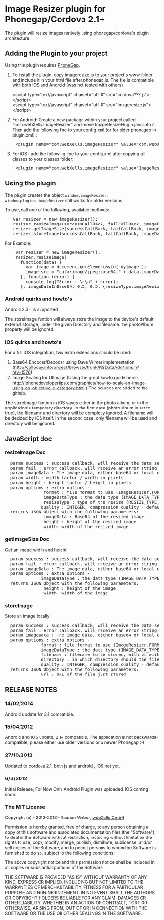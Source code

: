 # Image Resizer plugin for Phonegap/Cordova 2.1+ #

The plugin will resize images natively using phonegap/cordova's plugin architecture

## Adding the Plugin to your project ##

Using this plugin requires [PhoneGap](http://github.com/phonegap).

1. To install the plugin, copy imageresize.js to your project's www folder and include it in your html file after phonegap.js. The file is compatible with both iOS and Android (was not tested with others).

    &lt;script type="text/javascript" charset="utf-8" src="cordova???.js"&gt;&lt;/script&gt;<br/>
    &lt;script type="text/javascript" charset="utf-8" src="imageresize.js"&gt;&lt;/script&gt;

2. For Android: Create a new package within your project called "com.webXells.ImageResizer" and move ImageResizePlugin.java into it. Then add the following line to your config.xml (or for older phonegap in plugin.xml) : 
<pre>
    &lt;plugin name="com.webXells.imageResizer" value="com.webXells.ImageResizer.ImageResizePlugin" /&gt;
</pre>
3. For iOS : add the following line to your config.xml after copying all classes to your classes folder:

<pre>
    &lt;plugin name="com.webXells.imageResizer" value="ImageResize" /&gt;
</pre>

## Using the plugin ##

The plugin creates the object `window.imageResizer`. `window.plugins.imageResizer` still works for older versions.

To use, call one of the following, available methods:

<pre>
   var resizer = new imageResizer(); 
   resizer.resizeImage(successCallBack, failCallBack, imageData, width, height, options);
   resizer.getImageSize(successCallBack, failCallBack, imageData, options);
   resizer.storeImage(successCallBack, failCallBack, imageData, options);
</pre>

For Example:
<pre>
    var resizer = new imageResizer();
    resizer.resizeImage(
      function(data) { 
        var image = document.getElementById('myImage');
        image.src = "data:image/jpeg;base64," + data.imageData; 
      }, function (error) {
        console.log("Error : \r\n" + error);
      }, imageDataInBase64, 0.5, 0.5, {resizeType:imageResizer.RESIZE_TYPE_FACTOR ,format:'jpg'});
</pre>

### Android quirks and howto's ###

Android 2.3+ is supported

The storeImage funtion will always store the image to the device's default external storage, under the given Directory and filename. the photoAlbum property will be ignored.

### iOS quirks and howto's ###

For a full iOS integration, two extra extensions should be used:
1. Base64 Encoder/Decoder using Dave Wimer implementation (http://colloquy.info/project/browser/trunk/NSDataAdditions.h?rev=1576)
2. Image Scaling for UIImage (Using the great howto guide here : http://iphonedevelopertips.com/graphics/how-to-scale-an-image-using-an-objective-c-category.html )
The sources are added to the github.

The storeImage funtion in iOS saves either in the photo album, or in the application's temporary directory. 
In the first case (photo album is set to true), the filename and directory will be completly ignored. A filename will be decided by iOS itself.
In the second case, only filename will be used and directory will be ignored.
	
## JavaScript doc ##
	
### resizeImage Doc ###
<pre>
  param success : success callback, will receive the data sent from the native plugin
  param fail : error callback, will receive an error string describing what went wrong
  param imageData : The image data, either base64 or local url
  param width : width factor / width in pixels
  param height : height factor / height in pixels
  param options : extra options -  
               format : file format to use (ImageResizer.FORMAT_JPG/ImageResizer.FORMAT_PNG) - defaults to JPG
               imageDataType : the data type (IMAGE_DATA_TYPE_BASE64/IMAGE_DATA_TYPE_URL) - defaults to Base64
               resizeType : type of the resize (RESIZE_TYPE_FACTOR/RESIZE_TYPE_PIXEL) - must be given
              quality : INTEGER, compression quality - defaults to 70
  returns JSON Object with the following parameters:
               imageData : Base64 of the resized image
               height : height of the resized image
               width: width of the resized image
</pre> 

### getImageSize Doc ###
Get an image width and height
<pre>
  param success : success callback, will receive the data sent from the native plugin
  param fail : error callback, will receive an error string describing what went wrong
  param imageData : The image data, either base64 or local url
  param options : extra options -  
              imageDataType : the data type (IMAGE_DATA_TYPE_BASE64/IMAGE_DATA_TYPE_URL) - defaults to Base64
  returns JSON Object with the following parameters:
               height : height of the image
               width: width of the image
</pre> 

### storeImage ###

Store an image locally
<pre>
  param success : success callback, will receive the data sent from the native plugin
  param fail : error callback, will receive an error string describing what went wrong
  param imageData : The image data, either base64 or local url
  param options : extra options -  
              format : file format to use (ImageResizer.FORMAT_JPG/ImageResizer.FORMAT_PNG) - defaults to JPG
              imageDataType : the data type (IMAGE_DATA_TYPE_BASE64/IMAGE_DATA_TYPE_URL) - defaults to Base64
              filename : filename to be stored, with ot without ending (if no ending given, format will be used) - must be given.
              directory : in which directory should the file be stored - must be given
              quality : INTEGER, compression quality - defaults to 100
  returns JSON Object with the following parameters:
              url : URL of the file just stored
</pre>  

## RELEASE NOTES ##

### 14/02/2014 ###
Android update for 3.1 compatible.

### 15/04/2012 ###
Android and iOS update, 2.1+ compatible. The application is not backwards-compatible, please either use older versions or a newer Phonegap :-)


### 27/10/2012 ###
Updated to cordova 2.1, both js and android , iOS not yet.

### 6/3/2012 ###
Initial Release, For Now Only Android Plugin was uploaded, iOS coming soon.


### The MIT License

Copyright (c) <2012-2013> Raanan Weber, [webXells GmbH](http://www.webxells.com)

 Permission is hereby granted, free of charge, to any person obtaining a copy
 of this software and associated documentation files (the "Software"), to deal
 in the Software without restriction, including without limitation the rights
 to use, copy, modify, merge, publish, distribute, sublicense, and/or sell
 copies of the Software, and to permit persons to whom the Software is
 furnished to do so, subject to the following conditions:

 The above copyright notice and this permission notice shall be included in
 all copies or substantial portions of the Software.

 THE SOFTWARE IS PROVIDED "AS IS", WITHOUT WARRANTY OF ANY KIND, EXPRESS OR
 IMPLIED, INCLUDING BUT NOT LIMITED TO THE WARRANTIES OF MERCHANTABILITY,
 FITNESS FOR A PARTICULAR PURPOSE AND NONINFRINGEMENT. IN NO EVENT SHALL THE
 AUTHORS OR COPYRIGHT HOLDERS BE LIABLE FOR ANY CLAIM, DAMAGES OR OTHER
 LIABILITY, WHETHER IN AN ACTION OF CONTRACT, TORT OR OTHERWISE, ARISING FROM,
 OUT OF OR IN CONNECTION WITH THE SOFTWARE OR THE USE OR OTHER DEALINGS IN
 THE SOFTWARE.
 
